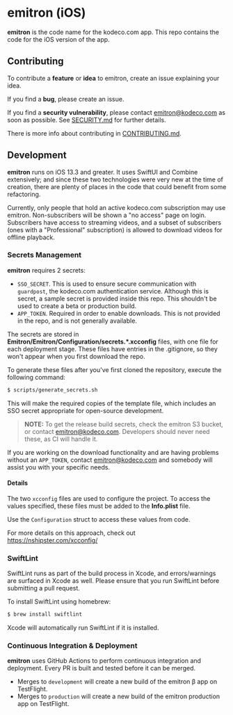 # emitron (iOS)

__emitron__ is the code name for the kodeco.com app. This repo contains the code for the iOS version of the app.

## Contributing

To contribute a __feature__ or __idea__ to emitron, create an issue explaining your idea.

If you find a __bug__, please create an issue.

If you find a __security vulnerability__, please contact emitron@kodeco.com as soon as possible. See [SECURITY.md](SECURITY.md) for further details.

There is more info about contributing in [CONTRIBUTING.md](CONTRIBUTING.md).


## Development

__emitron__ runs on iOS 13.3 and greater. It uses SwiftUI and Combine extensively; and since these two technologies were very new at the time of creation, there are plenty of places in the code that could benefit from some refactoring.

Currently, only people that hold an active kodeco.com subscription may use emitron. Non-subscribers will be shown a "no access" page on login. Subscribers have access to streaming videos, and a subset of subscribers (ones with a "Professional" subscription) is allowed to download videos for offline playback.

### Secrets Management

__emitron__ requires 2 secrets:

- `SSO_SECRET`. This is used to ensure secure communication with `guardpost`, the kodeco.com authentication service. Although this is secret, a sample secret is provided inside this repo. This shouldn't be used to create a beta or production build.
- `APP_TOKEN`. Required in order to enable downloads. This is not provided in the repo, and is not generally available.

The secrets are stored in __Emitron/Emitron/Configuration/secrets.*.xcconfig__ files, with one file for each deployment stage. These files have entries in the .gitignore, so they won't appear when you first download the repo.

To generate these files after you've first cloned the repository, execute the following command:

```bash
$ scripts/generate_secrets.sh
```

This will make the required copies of the template file, which includes an SSO secret appropriate for open-source development.

> __NOTE:__ To get the release build secrets, check the emitron S3 bucket, or contact emitron@kodeco.com. Developers should never need these, as CI will handle it.

If you are working on the download functionality and are having problems without an `APP_TOKEN`, contact emitron@kodeco.com and somebody will assist you with your specific needs.

#### Details

The two `xcconfig` files are used to configure the project. To access the values specified, these files must be added to the __Info.plist__ file.

Use the `Configuration` struct to access these values from code.

For more details on this approach, check out https://nshipster.com/xcconfig/


### SwiftLint

SwiftLint runs as part of the build process in Xcode, and errors/warnings are surfaced in Xcode as well. Please ensure that you run SwiftLint before submitting a pull request.

To install SwiftLint using homebrew:

```bash
$ brew install swiftlint
```

Xcode will automatically run SwiftLint if it is installed.

### Continuous Integration & Deployment

__emitron__ uses GitHub Actions to perform continuous integration and deployment. Every PR is built and tested before it can be merged.

- Merges to `development` will create a new build of the emitron β app on TestFlight.
- Merges to `production` will create a new build of the emitron production app on TestFlight.




